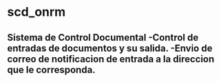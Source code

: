 # scd_onrm
Sistema de Control Documental
-Control de entradas de documentos y su salida.
-Envio de correo de notificacion de entrada a la direccion que le corresponda.
-
